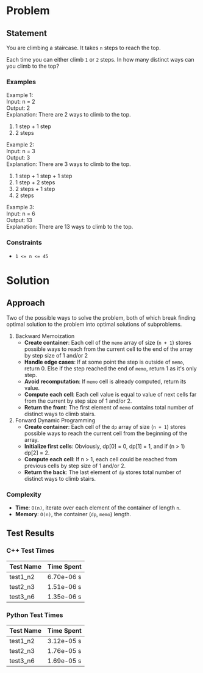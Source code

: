 # Problem

## Statement
You are climbing a staircase. It takes `n` steps to reach the top.

Each time you can either climb `1` or `2` steps. In how many distinct ways can you climb to the top?

### Examples
Example 1: \
Input: n = 2 \
Output: 2 \
Explanation: There are 2 ways to climb to the top.
1. 1 step + 1 step
2. 2 steps

Example 2: \
Input: n = 3 \
Output: 3 \
Explanation: There are 3 ways to climb to the top.
1. 1 step + 1 step + 1 step
2. 1 step + 2 steps
3. 2 steps + 1 step
2. 2 steps

Example 3: \
Input: n = 6 \
Output: 13 \
Explanation: There are 13 ways to climb to the top.


### Constraints
- `1 <= n <= 45`


# Solution

## Approach
Two of the possible ways to solve the problem, both of which break finding optimal solution to the problem into optimal solutions of subproblems.
1. Backward Memoization
   - __Create container__: Each cell of the `memo` array of size (`n + 1`) stores possible ways to reach from the current cell to the end of the array by step size of 1 and/or 2
   - __Handle edge cases__: If at some point the step is outside of `memo`, return 0. Else if the step reached the end of `memo`, return 1 as it's only step.
   - __Avoid recomputation__: If `memo` cell is already computed, return its value.
   - __Compute each cell__: Each cell value is equal to value of next cells far from the current by step size of 1 and/or 2.
   - __Return the front__: The first element of `memo` contains total number of distinct ways to climb stairs.
2. Forward Dynamic Programming
   - __Create container__: Each cell of the `dp` array of size (`n + 1`) stores possible ways to reach the current cell from the beginning of the array.
   - __Initialize first cells__: Obviously, dp[0] = 0, dp[1] = 1, and if (n > 1) dp[2] = 2.
   - __Compute each cell__: If n > 1, each cell could be reached from previous cells by step size of 1 and/or 2.
   - __Return the back__: The last element of `dp` stores total number of distinct ways to climb stairs.

### Complexity
- __Time__: `O(n)`, iterate over each element of the container of length `n`.
- __Memory__: `O(n)`, the container (`dp`, `memo`) length.

## Test Results

### C++ Test Times
| Test Name | Time Spent |
| --- | --- |
| test1_n2 | 6.70e-06 s |
| test2_n3 | 1.51e-06 s |
| test3_n6 | 1.35e-06 s |

### Python Test Times
| Test Name | Time Spent |
| --- | --- |
| test1_n2 | 3.12e-05 s |
| test2_n3 | 1.76e-05 s |
| test3_n6 | 1.69e-05 s |

